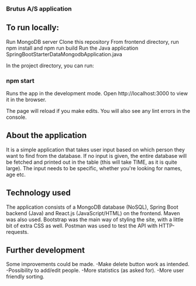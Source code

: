 ### Brutus A/S application

## To run locally:

Run MongoDB server
Clone this repository
From frontend directory, run npm install and npm run build
Run the Java application SpringBootStarterDataMongodbApplication.java

In the project directory, you can run:
### npm start
Runs the app in the development mode.
Open http://localhost:3000 to view it in the browser.

The page will reload if you make edits.
You will also see any lint errors in the console.

## About the application
It is a simple application that takes user input based on which person they want to find from the database. If no input is given, the entire database will be fetched and printed out in the table (this will take TIME, as it is quite large). The input needs to be specific, whether you're looking for names, age etc.

## Technology used
The application consists of a MongoDB database (NoSQL), Spring Boot backend (Java) and React.js (JavaScript/HTML) on the frontend.
Maven was also used.
Bootstrap was the main way of styling the site, with a little bit of extra CSS as well.
Postman was used to test the API with HTTP-requests.

## Further development
Some improvements could be made.
-Make delete button work as intended.
-Possibility to add/edit people.
-More statistics (as asked for).
-More user friendly sorting.
